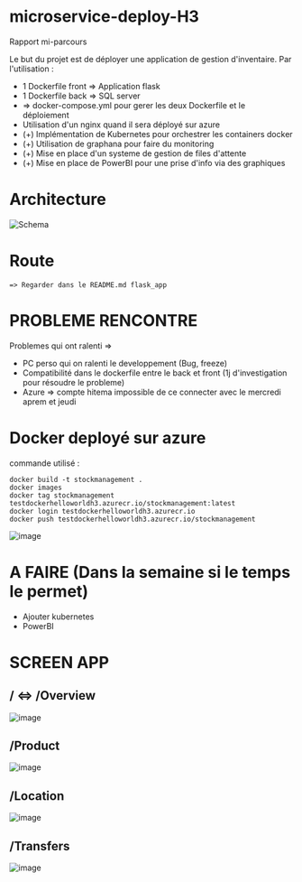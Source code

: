 # microservice-deploy-H3

Rapport mi-parcours

Le but du projet est de déployer une application de gestion d'inventaire. Par l'utilisation :
- 1 Dockerfile front => Application flask
- 1 Dockerfile back => SQL server
- => docker-compose.yml pour gerer les deux Dockerfile et le déploiement
- Utilisation d'un nginx quand il sera déployé sur azure
- (+) Implémentation de Kubernetes pour orchestrer les containers docker
- (+) Utilisation de graphana pour faire du monitoring
- (+) Mise en place d'un systeme de gestion de files d'attente
- (+) Mise en place de PowerBI pour une prise d'info via des graphiques


# Architecture

![Schema](https://github.com/BlazingBurn/Microservice_implement_stockManagement/assets/49305403/acc1462e-b6ef-46ef-a7fd-25d87e948d78)

# Route
    => Regarder dans le README.md flask_app

# PROBLEME RENCONTRE

Problemes qui ont ralenti => 
- PC perso qui on ralenti le developpement (Bug, freeze)
- Compatibilité dans le dockerfile entre le back et front (1j d'investigation pour résoudre le probleme)
- Azure => compte hitema impossible de ce connecter avec le mercredi aprem et jeudi

# Docker deployé sur azure

commande utilisé :

    docker build -t stockmanagement .
    docker images
    docker tag stockmanagement testdockerhelloworldh3.azurecr.io/stockmanagement:latest
    docker login testdockerhelloworldh3.azurecr.io
    docker push testdockerhelloworldh3.azurecr.io/stockmanagement

![image](https://github.com/BlazingBurn/Microservice_implement_stockManagement/assets/49305403/3e01fec8-97e0-4cc4-82ac-a5c023fecf13)

# A FAIRE (Dans la semaine si le temps le permet)
- Ajouter kubernetes
- PowerBI

# SCREEN APP
## / <=> /Overview
![image](https://github.com/BlazingBurn/Microservice_implement_stockManagement/assets/49305403/78514a6e-3deb-4689-a652-9854fc4d8a0c)

## /Product
![image](https://github.com/BlazingBurn/Microservice_implement_stockManagement/assets/49305403/b08d813f-9639-4d10-8aeb-83797dbb26e7)

## /Location
![image](https://github.com/BlazingBurn/Microservice_implement_stockManagement/assets/49305403/7a9f8c8d-f356-419b-b49e-000d1bbae757)

## /Transfers
![image](https://github.com/BlazingBurn/Microservice_implement_stockManagement/assets/49305403/caf3d7f0-1b1c-4e7a-84d6-558df9c6b51b)
